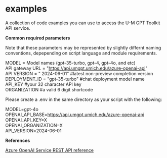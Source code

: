 # examples
A collection of code examples you can use to access the U-M GPT Toolkit API service.  

**Common required parameters**  
  
Note that these parameters may be represented by slightly differnt naming conventions, depepending on script language and module requirements.  
   
MODEL = Model names (gpt-35-turbo, gpt-4, gpt-4o, and etc)  
API gateway URL = "https://api.umgpt.umich.edu/azure-openai-api"    
API VERSION = " 2024-06-01" #latest non-preview completion version  
DEPLOYMENT_ID = "gpt-35-turbo" #chat deployment model name  
API_KEY #your 32 character API key  
ORGANIZATION #a valid 6 digit shortcode  

Please create a .env in the same directory as your script with the following:


MODEL=gpt-4o<br />
OPENAI_API_BASE=https://api.umgpt.umich.edu/azure-openai-api<br />
OPENAI_API_KEY=X<br />
OPENAI_ORGANIZATION=X<br />
API_VERSION=2024-06-01<br />


**References**  
  
[Azure OpenAI Service REST API reference](https://learn.microsoft.com/en-us/azure/ai-services/openai/reference)
